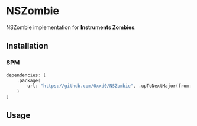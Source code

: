 # NSZombie

NSZombie implementation for **Instruments Zombies**.

## Installation

### SPM

```swift
dependencies: [
    .package(
        url: "https://github.com/0xxd0/NSZombie", .upToNextMajor(from: "0.1.0")
    )
]
```

## Usage

